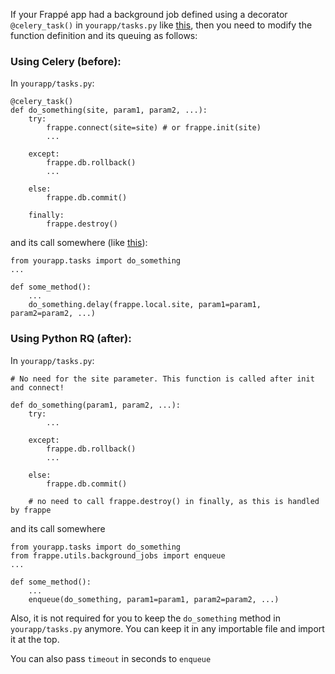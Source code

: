 If your Frappé app had a background job defined using a decorator `@celery_task()` in `yourapp/tasks.py` like [this](https://github.com/frappe/erpnext/blob/76568f0e8e194c2a3ed692ce46ea75a27a100929/erpnext/tasks.py#L10), then you need to modify the function definition and its queuing as follows:

### Using Celery (before):

In `yourapp/tasks.py`:

```
@celery_task()
def do_something(site, param1, param2, ...):
    try:
        frappe.connect(site=site) # or frappe.init(site)
        ...

    except:
        frappe.db.rollback()
        ...

    else:
        frappe.db.commit()

    finally:
        frappe.destroy()

```

and its call somewhere (like [this](https://github.com/frappe/erpnext/blob/76568f0e8e194c2a3ed692ce46ea75a27a100929/erpnext/crm/doctype/newsletter/newsletter.py#L39)):

```
from yourapp.tasks import do_something
...

def some_method():
    ...
    do_something.delay(frappe.local.site, param1=param1, param2=param2, ...)

```

### Using Python RQ (after):

In `yourapp/tasks.py`:

```
# No need for the site parameter. This function is called after init and connect!

def do_something(param1, param2, ...):
    try:
        ...

    except:
        frappe.db.rollback()
        ...

    else:
        frappe.db.commit()

    # no need to call frappe.destroy() in finally, as this is handled by frappe

```


and its call somewhere

```
from yourapp.tasks import do_something
from frappe.utils.background_jobs import enqueue
...

def some_method():
    ...
    enqueue(do_something, param1=param1, param2=param2, ...)

```

Also, it is not required for you to keep the `do_something` method in `yourapp/tasks.py` anymore. You can keep it in any importable file and import it at the top.

You can also pass `timeout` in seconds to `enqueue`